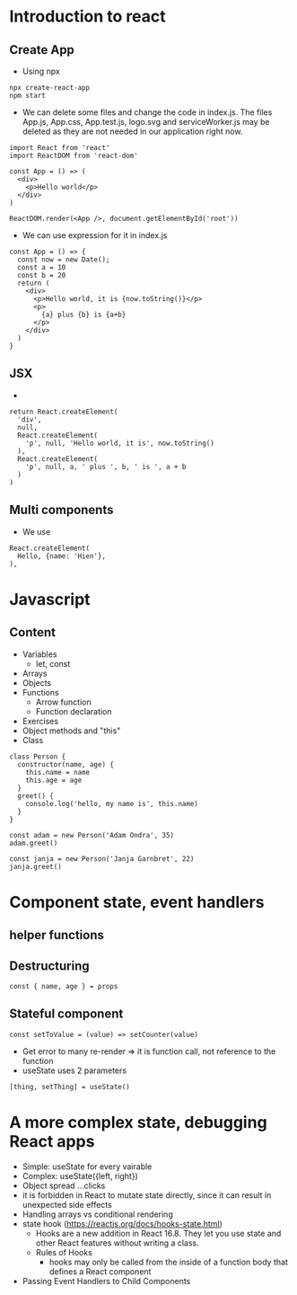 # Introduction to react
## Create App
- Using npx
```
npx create-react-app
npm start
```
- We can delete some files and change the code in index.js. The files App.js, App.css, App.test.js, logo.svg and serviceWorker.js may be deleted as they are not needed in our application right now.
```
import React from 'react'
import ReactDOM from 'react-dom'

const App = () => (
  <div>
    <p>Hello world</p>
  </div>
)

ReactDOM.render(<App />, document.getElementById('root'))
```
- We can use expression for it in index.js
```
const App = () => {
  const now = new Date();
  const a = 10
  const b = 20
  return (
    <div>
      <p>Hello world, it is {now.toString()}</p>
      <p>
        {a} plus {b} is {a+b}
      </p>
    </div>
  )
}
```
## JSX
-
```
return React.createElement(
  'div',
  null,
  React.createElement(
    'p', null, 'Hello world, it is', now.toString()
  ),
  React.createElement(
    'p', null, a, ' plus ', b, ' is ', a + b
  )
)
```
## Multi components
- We use
```
React.createElement(
  Hello, {name: 'Hien'},
),
```
# Javascript
## Content
- Variables
  - let, const
- Arrays
- Objects
- Functions
  - Arrow function
  - Function declaration
- Exercises
- Object methods and "this"
- Class
```
class Person {
  constructor(name, age) {
    this.name = name
    this.age = age
  }
  greet() {
    console.log('hello, my name is', this.name)
  }
}

const adam = new Person('Adam Ondra', 35)
adam.greet()

const janja = new Person('Janja Garnbret', 22)
janja.greet()
```
# Component state, event handlers
## helper functions
## Destructuring
```
const { name, age } = props
```
## Stateful component
```
const setToValue = (value) => setCounter(value)
```
- Get error to many re-render => it is function call, not reference to the function
- useState uses 2 parameters
```
[thing, setThing] = useState()
```
# A more complex state, debugging React apps
- Simple: useState for every vairable
- Complex: useState({left, right})
- Object spread ...clicks
- it is forbidden in React to mutate state directly, since it can result in unexpected side effects
- Handling arrays vs conditional rendering
- state hook (https://reactjs.org/docs/hooks-state.html)
  - Hooks are a new addition in React 16.8. They let you use state and other React features without writing a class.
  - Rules of Hooks
    - hooks may only be called from the inside of a function body that defines a React component
- Passing Event Handlers to Child Components
